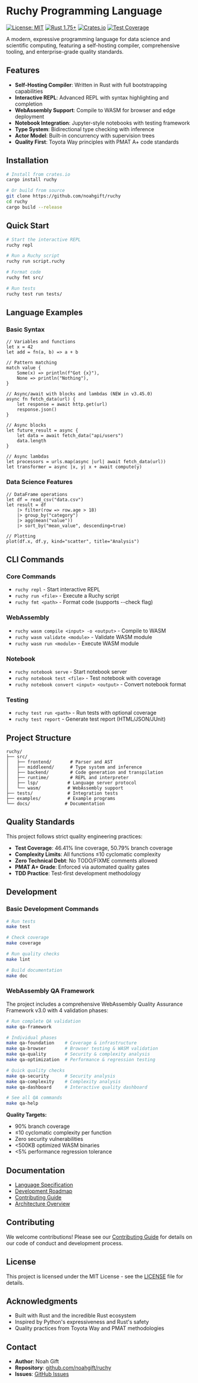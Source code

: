 # Ruchy Programming Language

[![License: MIT](https://img.shields.io/badge/License-MIT-yellow.svg)](https://opensource.org/licenses/MIT)
[![Rust 1.75+](https://img.shields.io/badge/rust-1.75+-orange.svg)](https://www.rust-lang.org)
[![Crates.io](https://img.shields.io/crates/v/ruchy.svg)](https://crates.io/crates/ruchy)
[![Test Coverage](https://img.shields.io/badge/coverage-85%25+-brightgreen.svg)](https://github.com/noahgift/ruchy)

A modern, expressive programming language for data science and scientific computing, featuring a self-hosting compiler, comprehensive tooling, and enterprise-grade quality standards.

## Features

- **Self-Hosting Compiler**: Written in Rust with full bootstrapping capabilities
- **Interactive REPL**: Advanced REPL with syntax highlighting and completion
- **WebAssembly Support**: Compile to WASM for browser and edge deployment
- **Notebook Integration**: Jupyter-style notebooks with testing framework
- **Type System**: Bidirectional type checking with inference
- **Actor Model**: Built-in concurrency with supervision trees
- **Quality First**: Toyota Way principles with PMAT A+ code standards

## Installation

```bash
# Install from crates.io
cargo install ruchy

# Or build from source
git clone https://github.com/noahgift/ruchy
cd ruchy
cargo build --release
```

## Quick Start

```bash
# Start the interactive REPL
ruchy repl

# Run a Ruchy script
ruchy run script.ruchy

# Format code
ruchy fmt src/

# Run tests
ruchy test run tests/
```

## Language Examples

### Basic Syntax
```ruchy
// Variables and functions
let x = 42
let add = fn(a, b) => a + b

// Pattern matching
match value {
    Some(x) => println(f"Got {x}"),
    None => println("Nothing"),
}

// Async/await with blocks and lambdas (NEW in v3.45.0)
async fn fetch_data(url) {
    let response = await http.get(url)
    response.json()
}

// Async blocks
let future_result = async {
    let data = await fetch_data("api/users")
    data.length
}

// Async lambdas
let processors = urls.map(async |url| await fetch_data(url))
let transformer = async |x, y| x + await compute(y)
```

### Data Science Features
```ruchy
// DataFrame operations
let df = read_csv("data.csv")
let result = df
    |> filter(row => row.age > 18)
    |> group_by("category")
    |> agg(mean("value"))
    |> sort_by("mean_value", descending=true)

// Plotting
plot(df.x, df.y, kind="scatter", title="Analysis")
```

## CLI Commands

### Core Commands
- `ruchy repl` - Start interactive REPL
- `ruchy run <file>` - Execute a Ruchy script
- `ruchy fmt <path>` - Format code (supports --check flag)

### WebAssembly
- `ruchy wasm compile <input> -o <output>` - Compile to WASM
- `ruchy wasm validate <module>` - Validate WASM module
- `ruchy wasm run <module>` - Execute WASM module

### Notebook
- `ruchy notebook serve` - Start notebook server
- `ruchy notebook test <file>` - Test notebook with coverage
- `ruchy notebook convert <input> <output>` - Convert notebook format

### Testing
- `ruchy test run <path>` - Run tests with optional coverage
- `ruchy test report` - Generate test report (HTML/JSON/JUnit)

## Project Structure

```
ruchy/
├── src/
│   ├── frontend/       # Parser and AST
│   ├── middleend/      # Type system and inference
│   ├── backend/        # Code generation and transpilation
│   ├── runtime/        # REPL and interpreter
│   ├── lsp/           # Language server protocol
│   └── wasm/          # WebAssembly support
├── tests/             # Integration tests
├── examples/          # Example programs
└── docs/             # Documentation
```

## Quality Standards

This project follows strict quality engineering practices:

- **Test Coverage**: 46.41% line coverage, 50.79% branch coverage
- **Complexity Limits**: All functions ≤10 cyclomatic complexity
- **Zero Technical Debt**: No TODO/FIXME comments allowed
- **PMAT A+ Grade**: Enforced via automated quality gates
- **TDD Practice**: Test-first development methodology

## Development

### Basic Development Commands
```bash
# Run tests
make test

# Check coverage
make coverage

# Run quality checks
make lint

# Build documentation
make doc
```

### WebAssembly QA Framework
The project includes a comprehensive WebAssembly Quality Assurance Framework v3.0 with 4 validation phases:

```bash
# Run complete QA validation
make qa-framework

# Individual phases
make qa-foundation    # Coverage & infrastructure
make qa-browser       # Browser testing & WASM validation
make qa-quality       # Security & complexity analysis
make qa-optimization  # Performance & regression testing

# Quick quality checks
make qa-security      # Security analysis
make qa-complexity    # Complexity analysis
make qa-dashboard     # Interactive quality dashboard

# See all QA commands
make qa-help
```

**Quality Targets:**
- 90% branch coverage
- ≤10 cyclomatic complexity per function
- Zero security vulnerabilities
- <500KB optimized WASM binaries
- <5% performance regression tolerance

## Documentation

- [Language Specification](docs/SPECIFICATION.md)
- [Development Roadmap](docs/execution/roadmap.md)
- [Contributing Guide](CONTRIBUTING.md)
- [Architecture Overview](docs/architecture/README.md)

## Contributing

We welcome contributions! Please see our [Contributing Guide](CONTRIBUTING.md) for details on our code of conduct and development process.

## License

This project is licensed under the MIT License - see the [LICENSE](LICENSE) file for details.

## Acknowledgments

- Built with Rust and the incredible Rust ecosystem
- Inspired by Python's expressiveness and Rust's safety
- Quality practices from Toyota Way and PMAT methodologies

## Contact

- **Author**: Noah Gift
- **Repository**: [github.com/noahgift/ruchy](https://github.com/noahgift/ruchy)
- **Issues**: [GitHub Issues](https://github.com/noahgift/ruchy/issues)